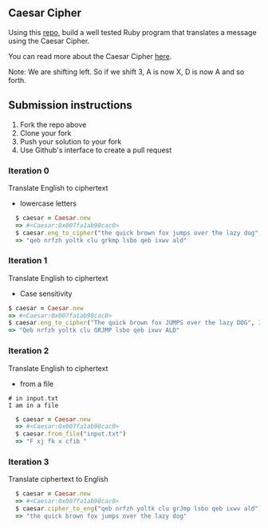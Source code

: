 ## Caesar Cipher
Using this [repo](https://github.com/turingschool-examples/caesar_cipher), build a well tested Ruby program that translates a message using the Caesar Cipher. 

You can read more about the Caesar Cipher [here](https://en.wikipedia.org/wiki/Caesar_cipher). 

Note: We are shifting left. So if we shift 3, A is now X, D is now A and so forth.


## Submission instructions

1. Fork the repo above
2. Clone your fork
3. Push your solution to your fork
4. Use Github's interface to create a pull request

### Iteration 0 
Translate English to ciphertext
* lowercase letters

```ruby 
  $ caesar = Caesar.new 
  => #<Caesar:0x007fa1ab98cac0>
  $ caesar.eng_to_cipher("the quick brown fox jumps over the lazy dog", 3) 
  => "qeb nrfzh yoltk clu grkmp lsbo qeb ixwv ald"
```
### Iteration 1
Translate English to ciphertext
* Case sensitivity

```ruby
$ caesar = Caesar.new
=> #<Caesar:0x007fa1ab98cac0>
$ caesar.eng_to_cipher("The quick brown fox JUMPS over the lazy DOG", 3) 
=> "Qeb nrfzh yoltk clu GRJMP lsbo qeb ixwv ALD"
```


### Iteration 2  
Translate English to ciphertext
* from a file  

```
# in input.txt
I am in a file
```

```ruby 
  $ caesar = Caesar.new 
  => #<Caesar:0x007fa1ab98cac0>
  $ caesar.from_file("input.txt")
  => "F xj fk x cfib "
```

### Iteration 3 
Translate ciphertext to English

```ruby 
  $ caesar = Caesar.new 
  => #<Caesar:0x007fa1ab98cac0>
  $ caesar.cipher_to_eng("qeb nrfzh yoltk clu grJmp lsbo qeb ixwv ald") 
  => "the quick brown fox jumps over the lazy dog"
```
